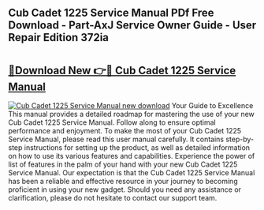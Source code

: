 ## Cub Cadet 1225 Service Manual PDf Free Download - Part-AxJ Service Owner Guide - User Repair Edition 372ia

# <h2><a href="http://bc82007.oget.top/?id=Cub+Cadet+1225+Service+Manual">🔗Download New 👉🔴 Cub Cadet 1225 Service Manual</a></h2>

[![Cub Cadet 1225 Service Manual new download](https://i.imgur.com/5g1atiW.png)](http://bc82007.oget.top/?id=Cub+Cadet+1225+Service+Manual)
Your Guide to Excellence This manual provides a detailed roadmap for mastering the use of your new Cub Cadet 1225 Service Manual. Follow along to ensure optimal performance and enjoyment. To make the most of your Cub Cadet 1225 Service Manual, please read this user manual carefully. It contains step-by-step instructions for setting up the product, as well as detailed information on how to use its various features and capabilities. Experience the power of list of features in the palm of your hand with your new Cub Cadet 1225 Service Manual. Our expectation is that the Cub Cadet 1225 Service Manual has been a reliable and effective resource in your journey to becoming proficient in using your new gadget. Should you need any assistance or clarification, please do not hesitate to contact our support team.
